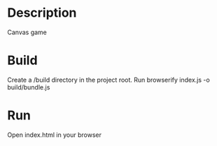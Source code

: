 Description
==========

Canvas game

Build
==========

Create a /build directory in the project root.
Run browserify index.js -o build/bundle.js 

Run
==========

Open index.html in your browser
